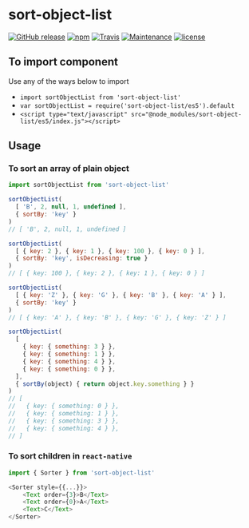 sort-object-list
======

[![GitHub release](https://img.shields.io/github/release/jaychsu/sort-object-list.svg)](https://github.com/jaychsu/sort-object-list/releases)
[![npm](https://img.shields.io/npm/dm/sort-object-list.svg)](https://www.npmjs.com/package/sort-object-list)
[![Travis](https://img.shields.io/travis/jaychsu/sort-object-list.svg)](https://travis-ci.org/jaychsu/sort-object-list)
[![Maintenance](https://img.shields.io/maintenance/yes/2017.svg)](https://github.com/jaychsu/sort-object-list)
[![license](https://img.shields.io/github/license/jaychsu/sort-object-list.svg)](https://github.com/jaychsu/sort-object-list/blob/master/LICENSE)

## To import component

Use any of the ways below to import

- `import sortObjectList from 'sort-object-list'`
- `var sortObjectList = require('sort-object-list/es5').default`
- `<script type="text/javascript" src="@node_modules/sort-object-list/es5/index.js"></script>`

## Usage

### To sort an array of plain object

```javascript
import sortObjectList from 'sort-object-list'

sortObjectList(
  [ 'B', 2, null, 1, undefined ],
  { sortBy: 'key' }
)
// [ 'B', 2, null, 1, undefined ]

sortObjectList(
  [ { key: 2 }, { key: 1 }, { key: 100 }, { key: 0 } ],
  { sortBy: 'key', isDecreasing: true }
)
// [ { key: 100 }, { key: 2 }, { key: 1 }, { key: 0 } ]

sortObjectList(
  [ { key: 'Z' }, { key: 'G' }, { key: 'B' }, { key: 'A' } ],
  { sortBy: 'key' }
)
// [ { key: 'A' }, { key: 'B' }, { key: 'G' }, { key: 'Z' } ]

sortObjectList(
  [
    { key: { something: 3 } },
    { key: { something: 1 } },
    { key: { something: 4 } },
    { key: { something: 0 } },
  ],
  { sortBy(object) { return object.key.something } }
)
// [
//   { key: { something: 0 } },
//   { key: { something: 1 } },
//   { key: { something: 3 } },
//   { key: { something: 4 } },
// ]
```

### To sort children in `react-native`

```javascript
import { Sorter } from 'sort-object-list'

<Sorter style={{...}}>
    <Text order={3}>B</Text>
    <Text order={0}>A</Text>
    <Text>C</Text>
</Sorter>
```
